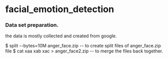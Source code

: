 # facial_emotion_detection

### Data set preparation.
the data is mostly collected and created from google.

$ split --bytes=10M anger_face.zip  -- to create split files of anger_face.zip file
$ cat xaa xab xac  > anger_face2.zip   -- to merge the files back together.
